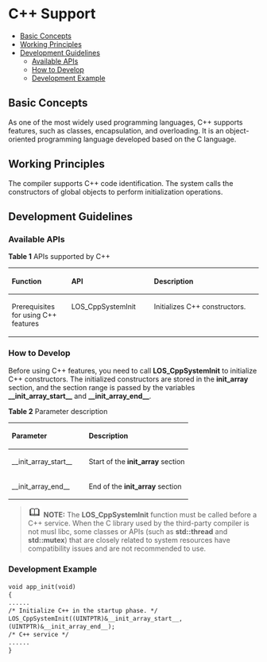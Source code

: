 # C++ Support<a name="EN-US_TOPIC_0000001079036442"></a>

-   [Basic Concepts](#section11374125415814)
-   [Working Principles](#section189351319134418)
-   [Development Guidelines](#section166302407911)
    -   [Available APIs](#section1881825119919)
    -   [How to Develop](#section76371145108)
    -   [Development Example](#section994427141111)


## Basic Concepts<a name="section11374125415814"></a>

As one of the most widely used programming languages, C++ supports features, such as classes, encapsulation, and overloading. It is an object-oriented programming language developed based on the C language.

## Working Principles<a name="section189351319134418"></a>

The compiler supports C++ code identification. The system calls the constructors of global objects to perform initialization operations.

## Development Guidelines<a name="section166302407911"></a>

### Available APIs<a name="section1881825119919"></a>

**Table  1**  APIs supported by C++

<a name="table14277123518139"></a>
<table><thead align="left"><tr id="row152771935131315"><th class="cellrowborder" valign="top" width="23.792379237923793%" id="mcps1.2.4.1.1"><p id="p1127733591316"><a name="p1127733591316"></a><a name="p1127733591316"></a>Function</p>
</th>
<th class="cellrowborder" valign="top" width="33.02330233023302%" id="mcps1.2.4.1.2"><p id="p22771357138"><a name="p22771357138"></a><a name="p22771357138"></a>API</p>
</th>
<th class="cellrowborder" valign="top" width="43.18431843184319%" id="mcps1.2.4.1.3"><p id="p327714358130"><a name="p327714358130"></a><a name="p327714358130"></a>Description</p>
</th>
</tr>
</thead>
<tbody><tr id="row119525513581"><td class="cellrowborder" valign="top" width="23.792379237923793%" headers="mcps1.2.4.1.1 "><p id="p2099535514346"><a name="p2099535514346"></a><a name="p2099535514346"></a>Prerequisites for using C++ features</p>
</td>
<td class="cellrowborder" valign="top" width="33.02330233023302%" headers="mcps1.2.4.1.2 "><p id="p3155620345"><a name="p3155620345"></a><a name="p3155620345"></a>LOS_CppSystemInit</p>
</td>
<td class="cellrowborder" valign="top" width="43.18431843184319%" headers="mcps1.2.4.1.3 "><p id="p4616566343"><a name="p4616566343"></a><a name="p4616566343"></a>Initializes C++ constructors.</p>
</td>
</tr>
</tbody>
</table>

### How to Develop<a name="section76371145108"></a>

Before using C++ features, you need to call  **LOS\_CppSystemInit**  to initialize C++ constructors. The initialized constructors are stored in the  **init\_array**  section, and the section range is passed by the variables  **\_\_init\_array\_start\_\_**  and  **\_\_init\_array\_end\_\_**.

**Table  2**  Parameter description

<a name="table71191652173718"></a>
<table><thead align="left"><tr id="row1512085253715"><th class="cellrowborder" valign="top" width="42.77%" id="mcps1.2.3.1.1"><p id="p16120175233720"><a name="p16120175233720"></a><a name="p16120175233720"></a>Parameter</p>
</th>
<th class="cellrowborder" valign="top" width="57.230000000000004%" id="mcps1.2.3.1.2"><p id="p61205526372"><a name="p61205526372"></a><a name="p61205526372"></a>Description</p>
</th>
</tr>
</thead>
<tbody><tr id="row11120135213714"><td class="cellrowborder" valign="top" width="42.77%" headers="mcps1.2.3.1.1 "><p id="p1053212673917"><a name="p1053212673917"></a><a name="p1053212673917"></a>__init_array_start__</p>
</td>
<td class="cellrowborder" valign="top" width="57.230000000000004%" headers="mcps1.2.3.1.2 "><p id="p2208154219392"><a name="p2208154219392"></a><a name="p2208154219392"></a>Start of the <strong id="b13329113893818"><a name="b13329113893818"></a><a name="b13329113893818"></a>init_array</strong> section</p>
</td>
</tr>
<tr id="row1591908143918"><td class="cellrowborder" valign="top" width="42.77%" headers="mcps1.2.3.1.1 "><p id="p491968193914"><a name="p491968193914"></a><a name="p491968193914"></a>__init_array_end__</p>
</td>
<td class="cellrowborder" valign="top" width="57.230000000000004%" headers="mcps1.2.3.1.2 "><p id="p6919189393"><a name="p6919189393"></a><a name="p6919189393"></a>End of the <strong id="b48960753912"><a name="b48960753912"></a><a name="b48960753912"></a>init_array</strong> section</p>
</td>
</tr>
</tbody>
</table>

>![](../public_sys-resources/icon-note.gif) **NOTE:** 
>The  **LOS\_CppSystemInit**  function must be called before a C++ service. When the C library used by the third-party compiler is not musl libc, some classes or APIs \(such as  **std::thread**  and  **std::mutex**\) that are closely related to system resources have compatibility issues and are not recommended to use.

### Development Example<a name="section994427141111"></a>

```
void app_init(void)
{
......
/* Initialize C++ in the startup phase. */
LOS_CppSystemInit((UINTPTR)&__init_array_start__, (UINTPTR)&__init_array_end__);
/* C++ service */
......
}
```

